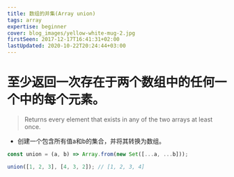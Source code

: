 ```yaml
---
title: 数组的并集(Array union)
tags: array
expertise: beginner
cover: blog_images/yellow-white-mug-2.jpg
firstSeen: 2017-12-17T16:41:31+02:00
lastUpdated: 2020-10-22T20:24:44+03:00
---
```


# 至少返回一次存在于两个数组中的任何一个中的每个元素。
> Returns every element that exists in any of the two arrays at least once.

- 创建一个包含所有值a和b的集合，并将其转换为数组。

```js
const union = (a, b) => Array.from(new Set([...a, ...b]));
```

```js
union([1, 2, 3], [4, 3, 2]); // [1, 2, 3, 4]
```
